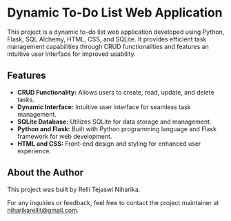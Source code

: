 # Dynamic To-Do List Web Application

This project is a dynamic to-do list web application developed using Python, Flask, SQL Alchemy, HTML, CSS, and SQLite. It provides efficient task management capabilities through CRUD functionalities and features an intuitive user interface for improved usability.

## Features

- **CRUD Functionality:** Allows users to create, read, update, and delete tasks.
- **Dynamic Interface:** Intuitive user interface for seamless task management.
- **SQLite Database:** Utilizes SQLite for data storage and management.
- **Python and Flask:** Built with Python programming language and Flask framework for web development.
- **HTML and CSS:** Front-end design and styling for enhanced user experience.

## About the Author

This project was built by Relli Tejaswi Niharika.

For any inquiries or feedback, feel free to contact the project maintainer at [niharikarellit@gmail.com](mailto:niharikarellit@gmail.com).
